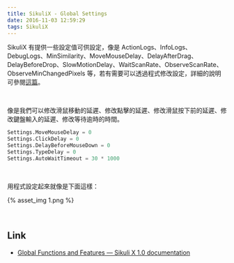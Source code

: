 ```yaml
---
title: SikuliX - Global Settings
date: 2016-11-03 12:59:29
tags: SikuliX
---
```


SikuliX 有提供一些設定值可供設定，像是 ActionLogs、InfoLogs、DebugLogs、MinSimilarity、MoveMouseDelay、DelayAfterDrag、DelayBeforeDrop、SlowMotionDelay、WaitScanRate、ObserveScanRate、ObserveMinChangedPixels 等，若有需要可以透過程式修改設定，詳細的說明可參閱[這篇](http://doc.sikuli.org/globals.html)。  

<!-- More -->

<br/>


像是我們可以修改滑鼠移動的延遲、修改點擊的延遲、修改滑鼠按下前的延遲、修改鍵盤輸入的延遲、修改等待逾時的時間。  

```python
Settings.MoveMouseDelay = 0
Settings.ClickDelay = 0
Settings.DelayBeforeMouseDown = 0
Settings.TypeDelay = 0
Settings.AutoWaitTimeout = 30 * 1000
```

<br/>


用程式設定起來就像是下面這樣：

{% asset_img 1.png %}

<br/>


Link
----
* [Global Functions and Features — Sikuli X 1.0 documentation](http://doc.sikuli.org/globals.html)